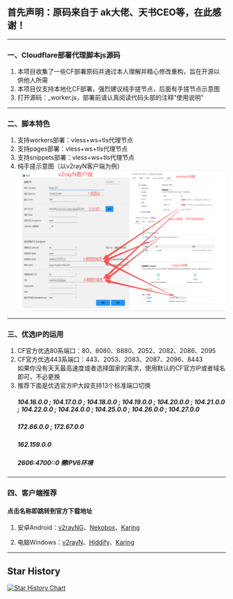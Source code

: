## 首先声明：原码来自于 ak大佬、天书CEO等，在此感谢！
 -------------------------------------------------------------
### 一、Cloudflare部署代理脚本js源码

1. 本项目收集了一些CF部署原码并通过本人理解并精心修改重构，旨在开源以供他人所需
2. 本项目仅支持本地化CF部署，强烈建议纯手搓节点，后面有手搓节点示意图
3. 打开源码：_worker.js，部署前请认真阅读代码头部的注释"使用说明"
 -------------------------------------------------------------
### 二、脚本特色
1. 支持workers部署：vless+ws+tls代理节点
2. 支持pages部署：vless+ws+tls代理节点
3. 支持snippets部署：vless+ws+tls代理节点
4. 纯手搓示意图（以v2rayN客户端为例）<br>
   ![这是图片](/image/手搓.png "vless")<br>
 -------------------------------------------------------------
### 三、优选IP的运用
1. CF官方优选80系端口：80、8080、8880、2052、2082、2086、2095
2. CF官方优选443系端口：443、2053、2083、2087、2096、8443 <br>
   如果你没有天天最高速度或者选择国家的需求，使用默认的CF官方IP或者域名即可，不必更换
3. 推荐下面是优选官方IP大段支持13个标准端口切换 
   ##### 104.16.0.0 ; 104.17.0.0 ; 104.18.0.0 ; 104.19.0.0 ; 104.20.0.0 ; 104.21.0.0 ; 104.22.0.0 ; 104.24.0.0 ; 104.25.0.0 ; 104.26.0.0 ; 104.27.0.0
   ##### 172.66.0.0 ; 172.67.0.0
   ##### 162.159.0.0
   ##### 2606:4700::0 需IPV6环境
 -------------------------------------------------------------
### 四、客户端推荐
#### 点击名称即跳转到官方下载地址
1. 安卓Android：[v2rayNG](https://github.com/2dust/v2rayNG/tags)、[Nekobox](https://github.com/starifly/NekoBoxForAndroid/releases)、[Karing](https://github.com/KaringX/karing/tags) <br>

2. 电脑Windows：[v2rayN](https://github.com/2dust/v2rayN/tags)、[Hiddify](https://github.com/hiddify/hiddify-next/tags)、[Karing](https://github.com/KaringX/karing/tags)
-------------------------------------------------------------
## Star History
[![Star History Chart](https://api.star-history.com/svg?repos=duquancai/cf-vless-st&type=Date)](https://www.star-history.com/#duquancai/cf-vless-st&Date)